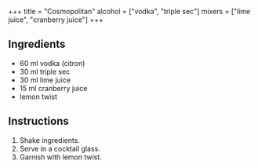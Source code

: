 +++
title = "Cosmopolitan"
alcohol = ["vodka", "triple sec"]
mixers = ["lime juice", "cranberry juice"]
+++

## Ingredients

- 60 ml vodka (citron)
- 30 ml triple sec
- 30 ml lime juice
- 15 ml cranberry juice
- lemon twist

## Instructions

1. Shake ingredients.
2. Serve in a cocktail glass.
3. Garnish with lemon twist.
